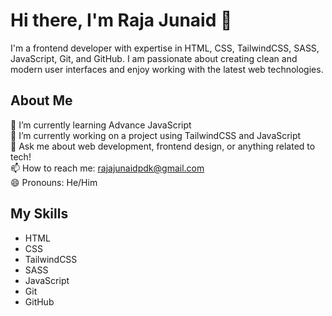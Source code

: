 # Hi there, I'm Raja Junaid 👋
I'm a frontend developer with expertise in HTML, CSS, TailwindCSS, SASS, JavaScript, Git, and GitHub. I am passionate about creating clean and modern user interfaces and enjoy working with the latest web technologies.

## About Me
🌱 I’m currently learning Advance JavaScript <br> 
🔭 I’m currently working on a project using TailwindCSS and JavaScript <br>
💬 Ask me about web development, frontend design, or anything related to tech! <br>
📫 How to reach me: rajajunaidpdk@gmail.com <br>
😄 Pronouns: He/Him

## My Skills
* HTML
* CSS
* TailwindCSS
* SASS
* JavaScript
* Git
* GitHub
